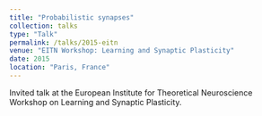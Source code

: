 ```yaml
---
title: "Probabilistic synapses"
collection: talks
type: "Talk"
permalink: /talks/2015-eitn
venue: "EITN Workshop: Learning and Synaptic Plasticity"
date: 2015
location: "Paris, France"
---
```


Invited talk at the European Institute for Theoretical Neuroscience Workshop on Learning and Synaptic Plasticity. 